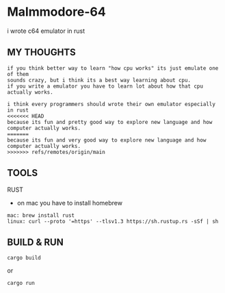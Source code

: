 # Malmmodore-64
i wrote c64 emulator in rust

## MY THOUGHTS
```
if you think better way to learn "how cpu works" its just emulate one of them
sounds crazy, but i think its a best way learning about cpu.
if you write a emulator you have to learn lot about how that cpu actually works.

i think every programmers should wrote their own emulator especially in rust
<<<<<<< HEAD
because its fun and pretty good way to explore new language and how computer actually works.
=======
because its fun and very good way to explore new language and how computer actually works.
>>>>>>> refs/remotes/origin/main
```

## TOOLS
RUST
- on mac you have to install homebrew
```
mac: brew install rust
linux: curl --proto '=https' --tlsv1.3 https://sh.rustup.rs -sSf | sh
```

## BUILD & RUN
```
cargo build
```
or
```
cargo run
```
